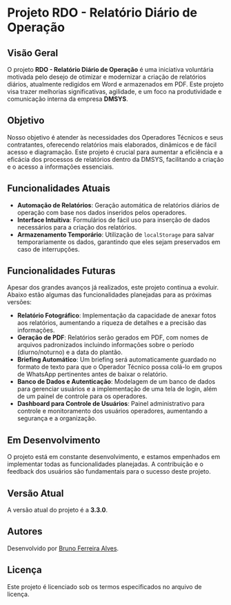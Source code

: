 
# Projeto RDO - Relatório Diário de Operação

## Visão Geral

O projeto **RDO - Relatório Diário de Operação** é uma iniciativa voluntária motivada pelo desejo de otimizar e modernizar a criação de relatórios diários, atualmente redigidos em Word e armazenados em PDF. Este projeto visa trazer melhorias significativas, agilidade, e um foco na produtividade e comunicação interna da empresa **DMSYS**.

## Objetivo

Nosso objetivo é atender às necessidades dos Operadores Técnicos e seus contratantes, oferecendo relatórios mais elaborados, dinâmicos e de fácil acesso e diagramação. Este projeto é crucial para aumentar a eficiência e a eficácia dos processos de relatórios dentro da DMSYS, facilitando a criação e o acesso a informações essenciais.

## Funcionalidades Atuais

- **Automação de Relatórios**: Geração automática de relatórios diários de operação com base nos dados inseridos pelos operadores.
- **Interface Intuitiva**: Formulários de fácil uso para inserção de dados necessários para a criação dos relatórios.
- **Armazenamento Temporário**: Utilização de `localStorage` para salvar temporariamente os dados, garantindo que eles sejam preservados em caso de interrupções.

## Funcionalidades Futuras

Apesar dos grandes avanços já realizados, este projeto continua a evoluir. Abaixo estão algumas das funcionalidades planejadas para as próximas versões:

- **Relatório Fotográfico**: Implementação da capacidade de anexar fotos aos relatórios, aumentando a riqueza de detalhes e a precisão das informações.
- **Geração de PDF**: Relatórios serão gerados em PDF, com nomes de arquivos padronizados incluindo informações sobre o período (diurno/noturno) e a data do plantão.
- **Briefing Automático**: Um briefing será automaticamente guardado no formato de texto para que o Operador Técnico possa colá-lo em grupos de WhatsApp pertinentes antes de baixar o relatório.
- **Banco de Dados e Autenticação**: Modelagem de um banco de dados para gerenciar usuários e a implementação de uma tela de login, além de um painel de controle para os operadores.
- **Dashboard para Controle de Usuários**: Painel administrativo para controle e monitoramento dos usuários operadores, aumentando a segurança e a organização.

## Em Desenvolvimento

O projeto está em constante desenvolvimento, e estamos empenhados em implementar todas as funcionalidades planejadas. A contribuição e o feedback dos usuários são fundamentais para o sucesso deste projeto.

## Versão Atual

A versão atual do projeto é a **3.3.0**.

## Autores

Desenvolvido por [Bruno Ferreira Alves](https://unicondo.app).

## Licença

Este projeto é licenciado sob os termos especificados no arquivo de licença.

